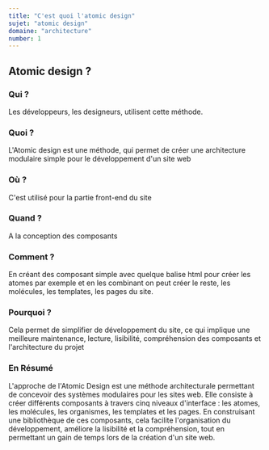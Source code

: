 ```yaml
---
title: "C'est quoi l'atomic design"
sujet: "atomic design"
domaine: "architecture"
number: 1
---
```



## Atomic design ?

### Qui ?

 Les développeurs, les designeurs, utilisent cette méthode.

### Quoi ?

 L'Atomic design est une méthode, qui permet de créer une architecture modulaire simple pour le développement d'un site web

### Où ?

 C'est utilisé pour la partie front-end du site

### Quand ?

 A la conception des composants

### Comment ?

 En créant des composant simple avec quelque balise html pour créer les atomes par exemple et en les combinant on peut créer le reste, les molécules, les templates, les pages du site.

### Pourquoi ?

 Cela permet de simplifier de développement du site, ce qui implique une meilleure maintenance, lecture, lisibilité, compréhension des composants et l'architecture du projet

### En Résumé

 L'approche de l'Atomic Design est une méthode architecturale permettant de concevoir des systèmes modulaires pour les sites web. Elle consiste à créer différents composants à travers cinq niveaux d'interface : les atomes, les molécules, les organismes, les templates et les pages. En construisant une bibliothèque de ces composants, cela facilite l'organisation du développement, améliore la lisibilité et la compréhension, tout en permettant un gain de temps lors de la création d'un site web.
